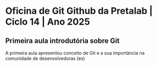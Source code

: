 # Oficina de Git Github da Pretalab | Ciclo 14 | Ano 2025

## Primeira aula introdutória sobre Git

A primeira aula apresentou conceito de Git e a sua importância na comunidade de desenvolvedoras (es)


